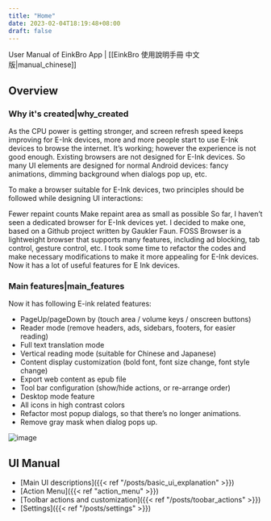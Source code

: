 ```yaml
---
title: "Home"
date: 2023-02-04T18:19:48+08:00
draft: false
---
```


User Manual of EinkBro App | [[EinkBro 使用說明手冊 中文版|manual_chinese]]

## Overview
### Why it's created|why_created

As the CPU power is getting stronger, and screen refresh speed keeps improving for E-Ink devices, more and more people start to use E-Ink devices to browse the internet. It’s working; however the experience is not good enough. Existing browsers are not designed for E-Ink devices. So many UI elements are designed for normal Android devices: fancy animations, dimming background when dialogs pop up, etc.

To make a browser suitable for E-Ink devices, two principles should be followed while designing UI interactions:

Fewer repaint counts
Make repaint area as small as possible
So far, I haven’t seen a dedicated browser for E-Ink devices yet. I decided to make one, based on a Github project written by Gaukler Faun. FOSS Browser is a lightweight browser that supports many features, including ad blocking, tab control, gesture control, etc. I took some time to refactor the codes and make necessary modifications to make it more appealing for E-Ink devices. Now it has a lot of useful features for E Ink devices.

### Main features|main_features

Now it has following E-ink related features:
* PageUp/pageDown by (touch area / volume keys / onscreen buttons)
* Reader mode (remove headers, ads, sidebars, footers, for easier reading)
* Full text translation mode
* Vertical reading mode (suitable for Chinese and Japanese)
* Content display customization (bold font, font size change, font style change)
* Export web content as epub file
* Tool bar configuration (show/hide actions, or re-arrange order)
* Desktop mode feature
* All icons in high contrast colors
* Refactor most popup dialogs, so that there’s no longer animations.
* Remove gray mask when dialog pops up.

![image](https://user-images.githubusercontent.com/4084738/212552177-4a4f4878-6041-42df-9210-350d48150352.png)

## UI Manual
* [Main UI descriptions]({{< ref "/posts/basic_ui_explanation" >}})
* [Action Menu]({{< ref "action_menu" >}})
* [Toolbar actions and customization]({{< ref "/posts/toobar_actions" >}})
* [Settings]({{< ref "/posts/settings" >}})

